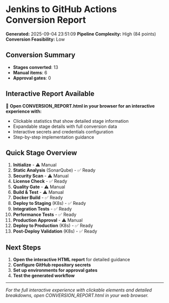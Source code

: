 # Jenkins to GitHub Actions Conversion Report

**Generated:** 2025-09-04 23:51:09
**Pipeline Complexity:** High (84 points)
**Conversion Feasibility:** Low

## Conversion Summary
- **Stages converted**: 13
- **Manual items**: 6
- **Approval gates**: 0

## Interactive Report Available
📱 **Open CONVERSION_REPORT.html in your browser for an interactive experience with:**
- Clickable statistics that show detailed stage information
- Expandable stage details with full conversion data
- Interactive secrets and credentials configuration
- Step-by-step implementation guidance

## Quick Stage Overview

1. **Initialize**  - ⚠️ Manual
2. **Static Analysis** (SonarQube) - ✅ Ready
3. **Security Scan**  - ⚠️ Manual
4. **License Check**  - ✅ Ready
5. **Quality Gate**  - ⚠️ Manual
6. **Build & Test**  - ⚠️ Manual
7. **Docker Build**  - ✅ Ready
8. **Deploy to Staging** (K8s) - ✅ Ready
9. **Integration Tests**  - ✅ Ready
10. **Performance Tests**  - ✅ Ready
11. **Production Approval**  - ⚠️ Manual
12. **Deploy to Production** (K8s) - ✅ Ready
13. **Post-Deploy Validation** (K8s) - ✅ Ready

## Next Steps
1. **Open the interactive HTML report** for detailed guidance
2. **Configure GitHub repository secrets**
3. **Set up environments for approval gates**
4. **Test the generated workflow**

---
*For the full interactive experience with clickable elements and detailed breakdowns, open CONVERSION_REPORT.html in your web browser.*